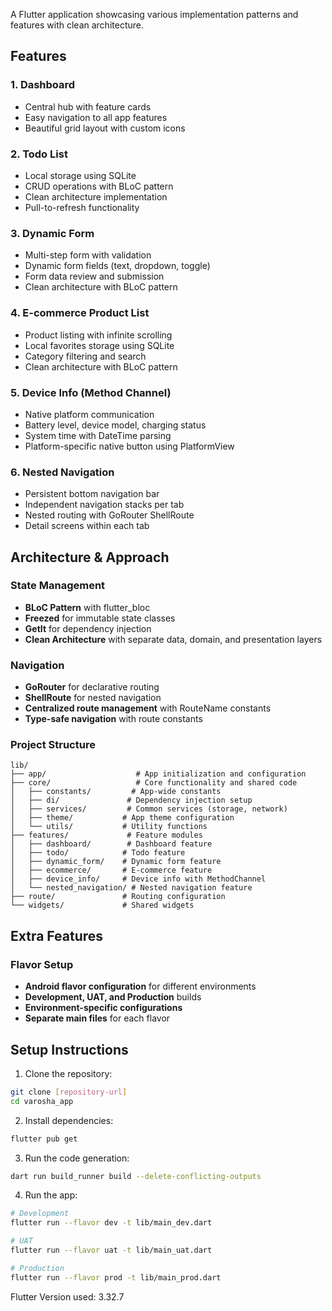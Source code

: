 
A Flutter application showcasing various implementation patterns and features with clean architecture.

## Features

### 1. Dashboard
- Central hub with feature cards
- Easy navigation to all app features
- Beautiful grid layout with custom icons

### 2. Todo List
- Local storage using SQLite
- CRUD operations with BLoC pattern
- Clean architecture implementation
- Pull-to-refresh functionality

### 3. Dynamic Form
- Multi-step form with validation
- Dynamic form fields (text, dropdown, toggle)
- Form data review and submission
- Clean architecture with BLoC pattern

### 4. E-commerce Product List
- Product listing with infinite scrolling
- Local favorites storage using SQLite
- Category filtering and search
- Clean architecture with BLoC pattern

### 5. Device Info (Method Channel)
- Native platform communication
- Battery level, device model, charging status
- System time with DateTime parsing
- Platform-specific native button using PlatformView

### 6. Nested Navigation
- Persistent bottom navigation bar
- Independent navigation stacks per tab
- Nested routing with GoRouter ShellRoute
- Detail screens within each tab

## Architecture & Approach

### State Management
- **BLoC Pattern** with flutter_bloc
- **Freezed** for immutable state classes
- **GetIt** for dependency injection
- **Clean Architecture** with separate data, domain, and presentation layers

### Navigation
- **GoRouter** for declarative routing
- **ShellRoute** for nested navigation
- **Centralized route management** with RouteName constants
- **Type-safe navigation** with route constants

### Project Structure
```
lib/
├── app/                    # App initialization and configuration
├── core/                   # Core functionality and shared code
│   ├── constants/         # App-wide constants
│   ├── di/               # Dependency injection setup
│   ├── services/         # Common services (storage, network)
│   ├── theme/           # App theme configuration
│   └── utils/           # Utility functions
├── features/             # Feature modules
│   ├── dashboard/        # Dashboard feature
│   ├── todo/            # Todo feature
│   ├── dynamic_form/    # Dynamic form feature
│   ├── ecommerce/       # E-commerce feature
│   ├── device_info/     # Device info with MethodChannel
│   └── nested_navigation/ # Nested navigation feature
├── route/               # Routing configuration
└── widgets/             # Shared widgets
```

## Extra Features

### Flavor Setup
- **Android flavor configuration** for different environments
- **Development, UAT, and Production** builds
- **Environment-specific configurations**
- **Separate main files** for each flavor

## Setup Instructions

1. Clone the repository:
```bash
git clone [repository-url]
cd varosha_app
```

2. Install dependencies:
```bash
flutter pub get
```

3. Run the code generation:
```bash
dart run build_runner build --delete-conflicting-outputs
```

4. Run the app:
```bash
# Development
flutter run --flavor dev -t lib/main_dev.dart

# UAT
flutter run --flavor uat -t lib/main_uat.dart

# Production
flutter run --flavor prod -t lib/main_prod.dart
```

Flutter Version used:
3.32.7



